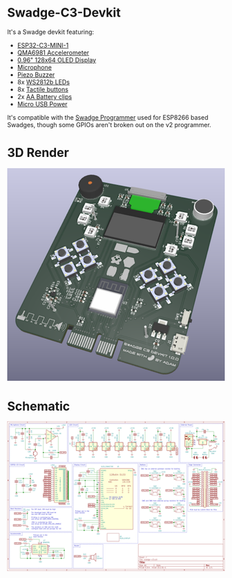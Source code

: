 # Swadge-C3-Devkit

It's a Swadge devkit featuring:

* [ESP32-C3-MINI-1](https://www.espressif.com/sites/default/files/documentation/esp32-c3-mini-1_datasheet_en.pdf)
* [QMA6981 Accelerometer](https://datasheet.lcsc.com/szlcsc/QST-QMA6981_C310611.pdf)
* [0.96" 128x64 OLED Display](https://www.buydisplay.com/download/manual/ER-OLED0.96-1_Series_Datasheet.pdf)
* [Microphone](https://www.puiaudio.com/media/SpecSheet/POM-2738P-R.pdf)
* [Piezo Buzzer](https://datasheet.lcsc.com/szlcsc/1808301434_ZLFY-ZL-YDW1207-4005PA-5-0_C219727.pdf)
* 8x [WS2812b LEDs](https://cdn-shop.adafruit.com/datasheets/WS2812B.pdf)
* 8x [Tactile buttons](https://www.te.com/commerce/DocumentDelivery/DDEController?Action=srchrtrv&DocNm=2-1437565-7&DocType=Customer+Drawing&DocLang=Englishe)
* 2x [AA Battery clips](http://www.keyelco.com/product-pdf.cfm?p=1025)
* [Micro USB Power](https://www.molex.com/pdm_docs/sd/473460001_sd.pdf)

It's compatible with the [Swadge Programmer](https://github.com/AEFeinstein/Super-2020-Swadge-HW/tree/master/hardware/swadge-programmer) used for ESP8266 based Swadges, though some GPIOs aren't broken out on the v2 programmer.

# 3D Render

![3D Render](swadge-c3/render-top.png)

# Schematic

![Schematic](swadge-c3/schematic.svg)
